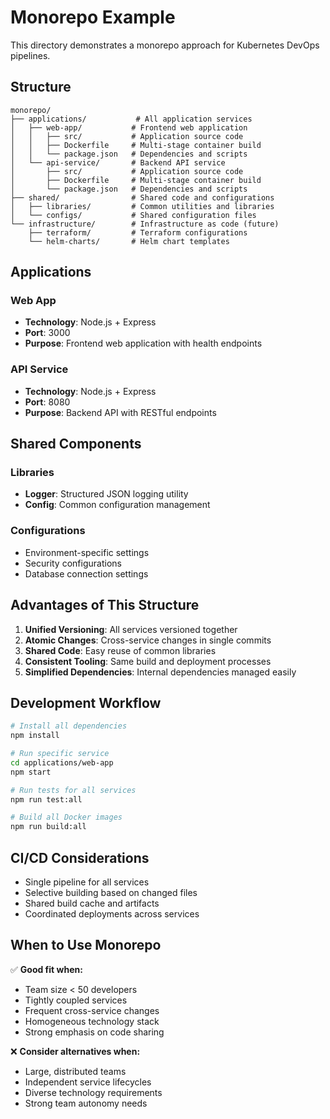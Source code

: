 # Monorepo Example

This directory demonstrates a monorepo approach for Kubernetes DevOps pipelines.

## Structure

```
monorepo/
├── applications/           # All application services
│   ├── web-app/           # Frontend web application
│   │   ├── src/           # Application source code
│   │   ├── Dockerfile     # Multi-stage container build
│   │   └── package.json   # Dependencies and scripts
│   └── api-service/       # Backend API service
│       ├── src/           # Application source code
│       ├── Dockerfile     # Multi-stage container build
│       └── package.json   # Dependencies and scripts
├── shared/                # Shared code and configurations
│   ├── libraries/         # Common utilities and libraries
│   └── configs/           # Shared configuration files
└── infrastructure/        # Infrastructure as code (future)
    ├── terraform/         # Terraform configurations
    └── helm-charts/       # Helm chart templates
```

## Applications

### Web App
- **Technology**: Node.js + Express
- **Port**: 3000
- **Purpose**: Frontend web application with health endpoints

### API Service  
- **Technology**: Node.js + Express
- **Port**: 8080
- **Purpose**: Backend API with RESTful endpoints

## Shared Components

### Libraries
- **Logger**: Structured JSON logging utility
- **Config**: Common configuration management

### Configurations
- Environment-specific settings
- Security configurations
- Database connection settings

## Advantages of This Structure

1. **Unified Versioning**: All services versioned together
2. **Atomic Changes**: Cross-service changes in single commits
3. **Shared Code**: Easy reuse of common libraries
4. **Consistent Tooling**: Same build and deployment processes
5. **Simplified Dependencies**: Internal dependencies managed easily

## Development Workflow

```bash
# Install all dependencies
npm install

# Run specific service
cd applications/web-app
npm start

# Run tests for all services
npm run test:all

# Build all Docker images
npm run build:all
```

## CI/CD Considerations

- Single pipeline for all services
- Selective building based on changed files
- Shared build cache and artifacts
- Coordinated deployments across services

## When to Use Monorepo

✅ **Good fit when:**
- Team size < 50 developers
- Tightly coupled services
- Frequent cross-service changes
- Homogeneous technology stack
- Strong emphasis on code sharing

❌ **Consider alternatives when:**
- Large, distributed teams
- Independent service lifecycles
- Diverse technology requirements
- Strong team autonomy needs
